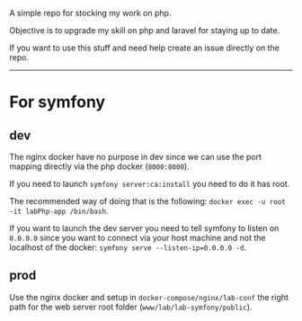 A simple repo for stocking my work on php.

Objective is to upgrade my skill on php and laravel for staying up to date.

If you want to use this stuff and need help create an issue directly on the repo.

-----

# For symfony

## dev

The nginx docker have no purpose in dev since we can use the port mapping directly via the php docker (`8000:8000`).

If you need to launch `symfony server:ca:install` you need to do it has root.

The recommended way of doing that is the following: `docker exec -u root -it labPhp-app /bin/bash`.

If you want to launch the dev server you need to tell symfony to listen on `0.0.0.0` since you want to connect via your host machine and not the localhost of the docker: `symfony serve --listen-ip=0.0.0.0 -d`.

## prod

Use the nginx docker and setup in `docker-compose/nginx/lab-conf` the right path for the web server root folder (`www/lab/lab-symfony/public`).
